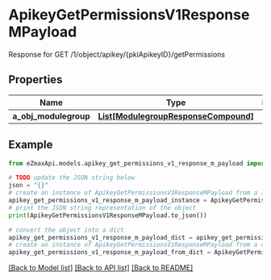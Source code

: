 # ApikeyGetPermissionsV1ResponseMPayload

Response for GET /1/object/apikey/{pkiApikeyID}/getPermissions

## Properties

Name | Type | Description | Notes
------------ | ------------- | ------------- | -------------
**a_obj_modulegroup** | [**List[ModulegroupResponseCompound]**](ModulegroupResponseCompound.md) |  | 

## Example

```python
from eZmaxApi.models.apikey_get_permissions_v1_response_m_payload import ApikeyGetPermissionsV1ResponseMPayload

# TODO update the JSON string below
json = "{}"
# create an instance of ApikeyGetPermissionsV1ResponseMPayload from a JSON string
apikey_get_permissions_v1_response_m_payload_instance = ApikeyGetPermissionsV1ResponseMPayload.from_json(json)
# print the JSON string representation of the object
print(ApikeyGetPermissionsV1ResponseMPayload.to_json())

# convert the object into a dict
apikey_get_permissions_v1_response_m_payload_dict = apikey_get_permissions_v1_response_m_payload_instance.to_dict()
# create an instance of ApikeyGetPermissionsV1ResponseMPayload from a dict
apikey_get_permissions_v1_response_m_payload_from_dict = ApikeyGetPermissionsV1ResponseMPayload.from_dict(apikey_get_permissions_v1_response_m_payload_dict)
```
[[Back to Model list]](../README.md#documentation-for-models) [[Back to API list]](../README.md#documentation-for-api-endpoints) [[Back to README]](../README.md)


